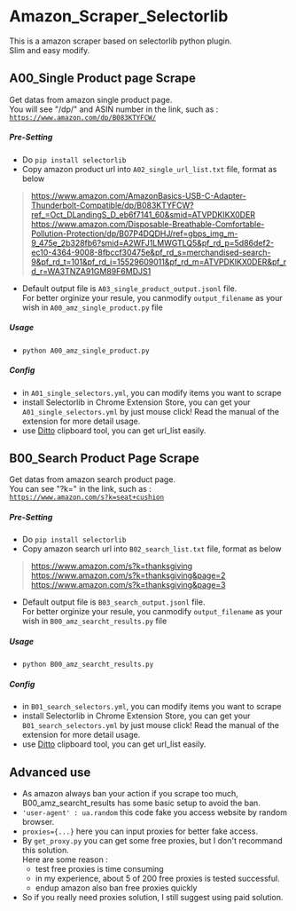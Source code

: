 # Amazon_Scraper_Selectorlib

This is a amazon scraper based on selectorlib python plugin.<BR>
Slim and easy modify.

## A00_Single Product page Scrape
Get datas from amazon single product page.<br>
You will see "/dp/" and ASIN number in the link, such as :<br>
<code>https://www.amazon.com/dp/B083KTYFCW/</code><br>
##### Pre-Setting
* Do <code>pip install selectorlib</code>
* Copy amazon product url into <code>A02_single_url_list.txt</code> file, format as below
> https://www.amazon.com/AmazonBasics-USB-C-Adapter-Thunderbolt-Compatible/dp/B083KTYFCW?ref_=Oct_DLandingS_D_eb6f7141_60&smid=ATVPDKIKX0DER<BR>
>https://www.amazon.com/Disposable-Breathable-Comfortable-Pollution-Protection/dp/B07P4DQDHJ/ref=gbps_img_m-9_475e_2b328fb6?smid=A2WFJ1LMWGTLQ5&pf_rd_p=5d86def2-ec10-4364-9008-8fbccf30475e&pf_rd_s=merchandised-search-9&pf_rd_t=101&pf_rd_i=15529609011&pf_rd_m=ATVPDKIKX0DER&pf_rd_r=WA3TNZA91GM89F6MDJS1
* Default output file is <code>A03_single_product_output.jsonl</code> file.<br>
For better orginize your resule, you canmodify <code>output_filename</code> as your wish in <code>A00_amz_single_product.py</code> file

##### Usage
* <code>python A00_amz_single_product.py</code>

##### Config
* in <code>A01_single_selectors.yml</code>, you can modify items you want to scrape
* install Selectorlib in Chrome Extension Store, you can get your <code>A01_single_selectors.yml</code> by just mouse click! Read the manual of the extension for more detail usage.
* use [Ditto](https://ditto-cp.sourceforge.io/) clipboard tool, you can get url_list easily.

## B00_Search Product Page Scrape
Get datas from amazon search product page.<br>
You can see "?k=" in the link, such as :<br>
<code>https://www.amazon.com/s?k=seat+cushion</code><br>

##### Pre-Setting
* Do <code>pip install selectorlib</code>
* Copy amazon search url into <code>B02_search_list.txt</code> file, format as below
>https://www.amazon.com/s?k=thanksgiving<BR>
>https://www.amazon.com/s?k=thanksgiving&page=2<BR>
>https://www.amazon.com/s?k=thanksgiving&page=3<BR>
* Default output file is <code>B03_search_output.jsonl</code> file.<br>
For better orginize your resule, you canmodify <code>output_filename</code> as your wish in <code>B00_amz_searcht_results.py</code> file

##### Usage
* <code>python B00_amz_searcht_results.py</code>

##### Config
* in <code>B01_search_selectors.yml</code>, you can modify items you want to scrape
* install Selectorlib in Chrome Extension Store, you can get your <code>B01_search_selectors.yml</code> by just mouse click! Read the manual of the extension for more detail usage.
* use [Ditto](https://ditto-cp.sourceforge.io/) clipboard tool, you can get url_list easily.

## Advanced use
* As amazon always ban your action if you scrape too much, B00_amz_searcht_results has some basic setup to avoid the ban.
* <code>'user-agent' : ua.random</code> this code fake you access website by random browser.
* <code>proxies={...}</code> here you can input proxies for better fake access.
* By <code>get_proxy.py</code> you can get some free proxies, but I don't recommand this solution. <br>
Here are some reason :
    * test free proxies is time consuming
    * in my experience, about 5 of 200 free proxies is tested successful.
    * endup amazon also ban free proxies quickly
* So if you really need proxies solution, I still suggest using paid solution.